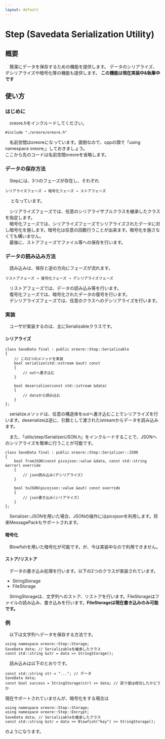 ```yaml
---
layout: default
---
```

# Step (Savedata Serialization Utility)

## 概要
　簡潔にデータを保存するための機能を提供します。
データのシリアライズ、デシリアライズや暗号化等の機能も提供します。
**この機能は現在実装中&執筆中です**

## 使い方

### はじめに
　oreore.hをインクルードしてください。

	#include "./oreore/oreore.h"

　名前空間はoreoreになっています。面倒なので、cppの頭で「using namespace oreore;」しておきましょう。  
ここから先のコードは名前空間oreoreを省略します。

### データの保存方法
　Stepには、3つのフェーズが存在し、それぞれ

	シリアライズフェーズ → 暗号化フェーズ → ストアフェーズ
　
となっています。  

　シリアライズフェーズでは、任意のシリアライザブルクラスを継承したクラスを指定します。  
　暗号化フェーズでは、シリアライズフェーズでシリアライズされたデータに対し暗号化を施します。暗号化は任意の回数行うことが出来ます。暗号化を施さなくても構いません。  
　最後に、ストアフェーズでファイル等への保存を行います。

### データの読み込み方法
　読み込みは、保存と逆の方向にフェーズが流れます。

	リストアフェーズ → 復号化フェーズ → デシリアライズフェーズ

　リストアフェーズでは、データの読み込み等を行います。  
　復号化フェーズでは、暗号化されたデータの復号を行います。  
　デシリアライズフェーズでは、任意のクラスへのデシリアライズを行います。

### 実装
　ユーザが実装するのは、主にSerializableクラスです。

#### シリアライズ
    class SaveData final : public oreore::Step::Serializable
    {
        // この2つのメソッドを実装
        bool serialize(std::ostream &out) const
        {
            // outへ書き込む
        }

        bool deserialize(const std::istream &data)
        {
            // dataから読み込む
        }
    };

　serializeメソッドは、任意の構造体をoutへ書き込むことでシリアライズを行います。deserializeは逆に、引数として渡されたistreamからデータを読み込みます。

　また、「utils/step/Serializer/JSON.h」をインクルードすることで、JSONへのシリアライズを簡単に行うことが可能です。

    class SaveData final : public oreore::Step::Serializer::JSON
    {
        bool fromJSON(const picojson::value &data, const std::string &error) override
        {
            // json読み込み(デシリアライズ)
        }
    
        bool toJSON(picojson::value &out) const override
        {
            // json書き込み(シリアライズ)
        }
    };

　Serializer::JSONを用いた場合、JSONの操作にはpicojsonを利用します。将来MessagePackもサポートされます。

#### 暗号化
　Blowfishを用いた暗号化が可能です。が、今は実装中なので利用できません。

#### ストア/リストア
　データの書き込み処理を行います。以下の2つのクラスが実装されています。

 * StringStorage
 * FileStorage

　StringStorageは、文字列へのストア、リストアを行います。FileStorageはファイルの読み込み、書き込みを行います。**FileStorageは現在書き込みのみ可能です。**

### 例
　以下は文字列へデータを保存する方法です。

	using namespace oreore::Step::Storage;
	SaveData data; // Serializableを継承したクラス
	const std::string &str = data >> StringStorage();

　読み込みは以下のとおりです。

	const std::string str = "..."; // データ
	SaveData data;
	const bool success = StringStorage(str) >> data; // 戻り値は成功したかどうか

現在サポートされていませんが、暗号化をする場合は

	using namespace oreore::Step::Storage;
	using namespace oreore::Step::Encrypt;
	SaveData data; // Serializableを継承したクラス
	const std::string &str = data >> Blowfish("key") >> StringStorage();

のようになります。
